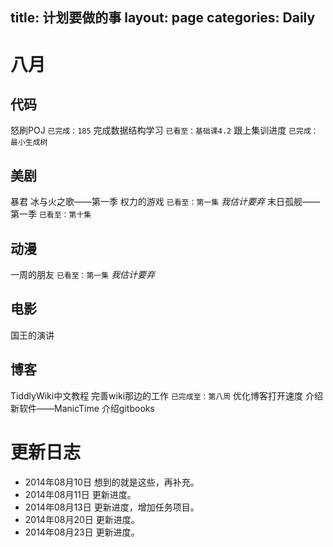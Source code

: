 ﻿title: 计划要做的事
layout: page
categories: Daily
---
# 八月
## 代码
<i class="fa fa-square-o"></i>  怒刷POJ `已完成：185`
<i class="fa fa-square-o"></i>  完成数据结构学习 `已看至：基础课4.2`
<i class="fa fa-square-o"></i>  跟上集训进度 `已完成：最小生成树`

## 美剧
<i class="fa fa-square-o"></i>  暴君
<i class="fa fa-square-o"></i>  冰与火之歌——第一季 权力的游戏 `已看至：第一集` *我估计要弃*
<i class="fa fa-check-square-o"></i>  末日孤舰——第一季 `已看至：第十集`

## 动漫
<i class="fa fa-square-o"></i>  一周的朋友 `已看至：第一集` *我估计要弃*

## 电影
<i class="fa fa-check-square-o"></i>  国王的演讲

## 博客
<i class="fa fa-square-o"></i>  TiddlyWiki中文教程
<i class="fa fa-square-o"></i>  完善wiki那边的工作 `已完成至：第八周`
<i class="fa fa-check-square-o"></i>  优化博客打开速度
<i class="fa fa-square-o"></i>  介绍新软件——ManicTime
<i class="fa fa-check-square-o"></i>  介绍gitbooks

# 更新日志
- 2014年08月10日 想到的就是这些，再补充。
- 2014年08月11日 更新进度。
- 2014年08月13日 更新进度，增加任务项目。
- 2014年08月20日 更新进度。
- 2014年08月23日 更新进度。